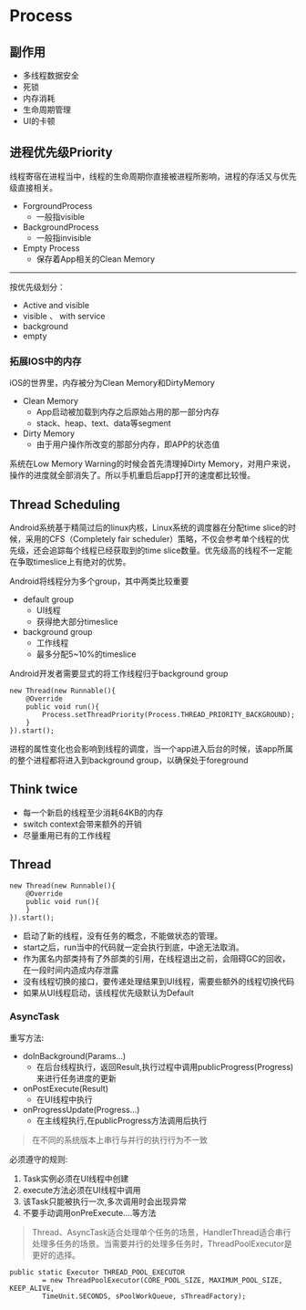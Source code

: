# Process #

## 副作用 ##
- 多线程数据安全
- 死锁
- 内存消耗
- 生命周期管理
- UI的卡顿

## 进程优先级Priority ##
线程寄宿在进程当中，线程的生命周期你直接被进程所影响，进程的存活又与优先级直接相关。

- ForgroundProcess
	- 一般指visible
- BackgroundProcess
	- 一般指invisible
- Empty Process
	- 保存着App相关的Clean Memory

***
按优先级划分：

- Active and visible
- visible 、 with service
- background
- empty

### 拓展IOS中的内存 ###

iOS的世界里，内存被分为Clean Memory和DirtyMemory

- Clean Memory
	- App启动被加载到内存之后原始占用的那一部分内存
	- stack、heap、text、data等segment
- Dirty Memory
	- 由于用户操作所改变的那部分内存，即APP的状态值

系统在Low Memory Warning的时候会首先清理掉Dirty Memory，对用户来说，操作的进度就全部消失了。所以手机重启后app打开的速度都比较慢。

## Thread Scheduling ##
Android系统基于精简过后的linux内核，Linux系统的调度器在分配time slice的时候，采用的CFS（Completely fair scheduler）策略，不仅会参考单个线程的优先级，还会追踪每个线程已经获取到的time slice数量。优先级高的线程不一定能在争取timeslice上有绝对的优势。


Android将线程分为多个group，其中两类比较重要

- default group
	- UI线程
	- 获得绝大部分timeslice
- background group
	- 工作线程
	- 最多分配5~10%的timeslice

Android开发者需要显式的将工作线程归于background group

    new Thread(new Runnable(){
		@Override
		public void run(){
			Process.setThreadPriority(Process.THREAD_PRIORITY_BACKGROUND);
		}
	}).start();

进程的属性变化也会影响到线程的调度，当一个app进入后台的时候，该app所属的整个进程都将进入到background group，以确保处于foreground

## Think twice ##

- 每一个新启的线程至少消耗64KB的内存
- switch context会带来额外的开销
- 尽量重用已有的工作线程

## Thread ##

    new Thread(new Runnable(){
		@Override
		public void run(){
		}
	}).start();



- 启动了新的线程，没有任务的概念，不能做状态的管理。
- start之后，run当中的代码就一定会执行到底，中途无法取消。
- 作为匿名内部类持有了外部类的引用，在线程退出之前，会阻碍GC的回收，在一段时间内造成内存泄露
- 没有线程切换的接口，要传递处理结果到UI线程，需要些额外的线程切换代码
- 如果从UI线程启动，该线程优先级默认为Default


### AsyncTask ###

重写方法:

- doInBackground(Params...)
	- 在后台线程执行，返回Result,执行过程中调用publicProgress(Progress)来进行任务进度的更新
- onPostExecute(Result)
	- 在UI线程中执行
- onProgressUpdate(Progress...)
	- 在主线程执行,在publicProgress方法调用后执行

>在不同的系统版本上串行与并行的执行行为不一致

必须遵守的规则:

1. Task实例必须在UI线程中创建
2. execute方法必须在UI线程中调用
3. 该Task只能被执行一次,多次调用时会出现异常
4. 不要手动调用onPreExecute....等方法

>Thread、AsyncTask适合处理单个任务的场景，HandlerThread适合串行处理多任务的场景。当需要并行的处理多任务时，ThreadPoolExecutor是更好的选择。

    public static Executor THREAD_POOL_EXECUTOR
			= new ThreadPoolExecutor(CORE_POOL_SIZE, MAXIMUM_POOL_SIZE, KEEP_ALIVE,
			TimeUnit.SECONDS, sPoolWorkQueue, sThreadFactory);
